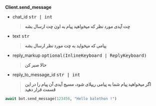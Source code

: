  **Client.send_message**

- chat_id <kbd>str | int</kbd>
    > **چت آیدی مورد نظر که میخواهید پیام به اون چت ارسال بشه**

- text <kbd>str</kbd>
    > **پیامی که میخواید به چت مورد نظر ارسال بشه**

- reply_markup <kbd>optional(InlineKeyboard | ReplyKeyboard)</kbd>
    > **حالا صبر کن**

- reply_to_message_id <kbd>str | int</kbd>
    > **اگر میخواهید پیام شما به پیامی ریپلای شود، مسیج آیدی آن پیام را در این قسمت قرار دهید**


```python
await bot.send_message(123456, "Hello balethon !")

```